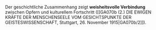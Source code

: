 
Der geschichtliche Zusammenhang zeigt **weisheitsvolle Verbindung** zwischen Opfern und kulturellem Fortschritt ([[GA070b (2.) DIE EWIGEN KRÄFTE DER MENSCHENSEELE VOM GESICHTSPUNKTE DER GEISTESWISSENSCHAFT, Stuttgart, 26. November 1915|GA070b/2]]).
